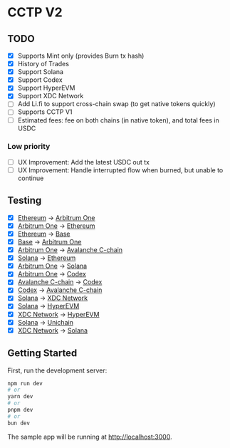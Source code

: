 # CCTP V2

## TODO

- [x] Supports Mint only (provides Burn tx hash)
- [x] History of Trades
- [x] Support Solana
- [x] Support Codex
- [x] Support HyperEVM
- [x] Support XDC Network
- [ ] Add Li.fi to support cross-chain swap (to get native tokens quickly)
- [ ] Supports CCTP V1
- [ ] Estimated fees: fee on both chains (in native token), and total fees in USDC

### Low priority

- [ ] UX Improvement: Add the latest USDC out tx
- [ ] UX Improvement: Handle interrupted flow when burned, but unable to continue

## Testing

- [x] [Ethereum](https://etherscan.io/tx/0x5e50464610d278bca8a964dfda03044748742604bff8d440a5270eb738a36aee) -> [Arbitrum One](https://arbiscan.io/tx/0x525bb17796a80c097df764064ce0059ec3e68f10792958a2527a623083cfc711)
- [x] [Arbitrum One](https://arbiscan.io/tx/0x0015acffe6f8e0c120bf56bdbd3a064ffdcad05ee731ad1a8b7b76c50cd862f4) -> [Ethereum](https://etherscan.io/tx/0x5b5d7509b8f9516759151028f7c2de1fb5ef475b2275d178e7eef08234d12625)
- [x] [Ethereum](https://etherscan.io/tx/0x6cb313683dbbb7ee60c92835143b9fb5eaf4a3ea7752025ea06e434c2d862154) -> [Base](https://basescan.org/tx/0x81d8574a2f15cbf8f81474ecd65d2a8b0c20f780dada74029717aac6057ada71)
- [x] [Base](https://etherscan.io/tx/0x96e82897a1e647912f22d694af2eb199771a665f285e2fc206b309446d822222) -> [Arbitrum One](https://arbiscan.io/tx/0x33e15db11a09f085e2e4edd4a30dd0070be263e333b02255a9e5d6621f3573e0)
- [x] [Arbitrum One](https://arbiscan.io/tx/0xe8d4963b303bcf013db1ca25a2b477a4e1e918c22a6b7beb67bc616e2a2ed331) -> [Avalanche C-chain](https://snowtrace.io/tx/0x691ece42a5a2c5f3abd14432566e953f8a698f93f2284229a7ffd1aa4f925538)
- [x] [Solana](https://solscan.io/tx/4R2towhLBA1ZeHrF91on42Zbbk4tVpG17Rs84dNKmtnJCSAFNNEFsyGFS4qFyuDvPiKDCTjKQ3Xf31s1gReacbK9) -> [Ethereum](https://etherscan.io/tx/0xc75c86866dcdaf036dc0c29cdc7a75f426d5883e483a778950275b8f09efbaee)
- [x] [Arbitrum One](https://arbiscan.io/tx/0xf268391db5671d5bc43c6c69d91cfe5b51dbb6583a78796e63493bccd6b80592) -> [Solana](https://solscan.io/tx/598Ateqej7eWpR9ndrdnbVY6ZSZWVoZqKSuLiVbjVhYsLnyUfwDcZA3tpMegMdeS9fnyH672PhTDuZi5QERhoHnc)
- [x] [Arbitrum One](https://arbiscan.io/tx/0xf08969b1e5b8df967f9495503b062bb0ca9bda210ed0e2d42c7fbd09156112bd) -> [Codex](https://explorer.codex.xyz/tx/0xf6a37dc84e2aeb286dc5c970d0ece7e4ecccc95c87cbbaf9b96c57cf5102929f)
- [x] [Avalanche C-chain](https://snowtrace.io/tx/0xfbae678dfd381dbc9073fda845227ef502f6819e99f8f431cdafe1534cd3b5a1) -> [Codex](https://explorer.codex.xyz/tx/0x76d2073a4852690dc7e6a08b9173b9bdc20414baaee215fa594624d5c1183088)
- [x] [Codex](https://explorer.codex.xyz/tx/0xbcacf0758cf52e24cf746bbb073b978cbdc7f5cc63fe2d65fe827a4626e5d3b9) -> [Avalanche C-chain](https://snowtrace.io/tx/0x00fa4f035d74435d9e4f90b6c1db9c7e81987555f98bcafef05f3578f407c086?chainid=43114)
- [x] [Solana](https://solscan.io/tx/3EKm4mPv9f5wXRHRgd6FmnJTsVFw3PuDz59Up7mcUJyAiyP1n5B4G27Z6u6dZrEbPZSMN28p8AmJLp6ikkBaWSiU) -> [XDC Network](https://xdcscan.com/tx/0xdcb5b531af46f787ae430c5e2b5b2f178e6b2e044df41c4c8d40be20445a6f96)
- [x] [Solana](https://solscan.io/tx/4d7WvDktAksFjCuVpx5SL7jX6Kq84G3kMN58S8AL1TPygXk19EAkAhcGwyF17NYw3yJ8JSLozLWiuUxVN33D6vX2) -> [HyperEVM](https://www.hyperscan.com//tx/0xb229422a308de76b19eb7148148d0fb4633be407217167fe0eba4574b39850e0)
- [x] [XDC Network](https://xdcscan.com/tx/0x721aa0cd02815c87abacac3700c538226bc5d9da239e96f96cda2ab0f7ea2e82) -> [HyperEVM](https://www.hyperscan.com//tx/0xf363dec94c706c24d3b08825e745c217ecbb628721c11019e723ee1cf01db875)
- [x] [Solana](https://solscan.io/tx/2LNqjhz67tKfg2oajTx7q3T2HvJHyFSyE7r62fMPBGzjUewQ32zhe2AD7fEArgedhD6gtuarW9zU2VMXLcr75E6r) -> [Unichain](https://uniscan.xyz/tx/0x88315ec25cdc0e10624e72e4132b79bf0ada4f957d2fad838b4cd44a14a4baea)
- [x] [XDC Network](https://xdcscan.com/tx/0x571e10241a8384e6f1537b71969c70a89dd99d23882b408e53da647b77848f81) -> [Solana](https://solscan.io/tx/3FNj1nsDFWRThkQ4JVvKrwasdd5V8YJ7aj6aV1ynQYHNJNxdkg5xS4qsJWwFf6XfUEVmyyM2P2NZVic5bdnRSKNy)

## Getting Started

First, run the development server:

```bash
npm run dev
# or
yarn dev
# or
pnpm dev
# or
bun dev
```

The sample app will be running at [http://localhost:3000](http://localhost:3000).
